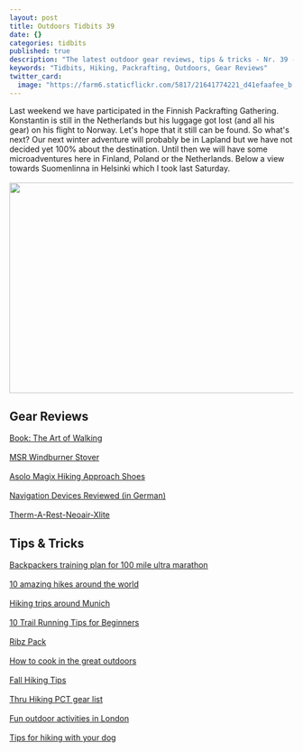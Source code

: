 ```yaml
---
layout: post
title: Outdoors Tidbits 39
date: {}
categories: tidbits
published: true
description: "The latest outdoor gear reviews, tips & tricks - Nr. 39 -"
keywords: "Tidbits, Hiking, Packrafting, Outdoors, Gear Reviews"
twitter_card: 
  image: "https://farm6.staticflickr.com/5817/21641774221_d41efaafee_b.jpg"
---
```


Last weekend we have participated in the Finnish Packrafting Gathering. Konstantin is still in the Netherlands but his luggage got lost (and all his gear) on his flight to Norway. Let's hope that it still can be found. So what's next? Our next winter adventure will probably be in Lapland but we have not decided yet 100% about the destination. Until then we will have some microadventures here in Finland, Poland or the Netherlands. Below a view towards Suomenlinna in Helsinki which I took last Saturday.
<br><br>
<img src="https://farm6.staticflickr.com/5817/21641774221_d41efaafee_b.jpg" width="1000" height="373"><!--more-->

## Gear Reviews
[Book: The Art of Walking](http://trailtopeak.com/2015/09/16/book-review-the-art-of-walking-an-illustrated-journey-on-the-camino-de-santiago/)
<br><br>
[MSR Windburner Stover](http://hikelighter.com/2015/09/16/msr-windburner-stove-system/)
<br><br>
[Asolo Magix Hiking Approach Shoes](http://thebigoutside.com/gear-review-asolo-magix-hiking-approach-shoes/)
<br><br>
[Navigation Devices Reviewed (in German)](http://www.bergfreunde.de/basislager/kaufberatung-computer-und-navigationsgeraete/)
<br><br>
[Therm-A-Rest-Neoair-Xlite](http://outdoorseite.de/therm-a-rest-neoair-xlite-isomatte/)


## Tips & Tricks
[Backpackers training plan for 100 mile ultra marathon](http://andrewskurka.com/2015/backpackers-training-plan-for-100-mile-ultra-marathon/)
<br><br>
[10 amazing hikes around the world](http://socalhiker.net/10-amazing-hikes-around-the-world/)
<br><br>
[Hiking trips around Munich](https://marmotpost.wordpress.com/2015/09/16/7-hiking-trips-munich-bavaria-alps/)
<br><br>
[10 Trail Running Tips for Beginners](http://trailtosummit.com/10-trail-running-tips-for-beginners/)
<br><br>
[Ribz Pack](http://www.outdoorsfather.com/2015/09/gear-review-ribz-pack/)
<br><br>
[How to cook in the great outdoors](http://www.freshoffthegrid.com/how-to-cook-in-the-great-outdoors/)
<br><br>
[Fall Hiking Tips](http://blissfulhiking.blogspot.com/2015/09/fall-hiking-tips.html)
<br><br>
[Thru Hiking PCT gear list](http://bikehikesafari.com/2015/09/20/thru-hiking-pct-gear-review/)
<br><br>
[Fun outdoor activities in London](http://www.fionaoutdoors.co.uk/2015/09/fun-outdoor-activities-in-london.html)
<br><br>
[Tips for hiking with your dog](http://www.modernhiker.com/2015/09/21/tips-for-hiking-with-your-dog/)
<br><br>
